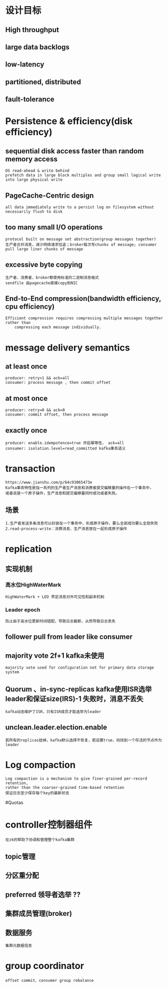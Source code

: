 # 设计目标
## High throughput
## large data backlogs
## low-latency
## partitioned, distributed
## fault-tolerance

# Persistence & efficiency(disk efficiency)
## sequential disk access faster than random memory access
    OS read-ahead & write behind
    prefetch data in large block multiples and group small logical write into large physical write
## PageCache-Centric design
    all data immediately write to a persist log on filesystem without necessarily flush to disk
## too many small I/O operations
    protocol built on message set abstraction(group messages together)
    生产者合并消息，减少网络请求往返；broker每次写chunks of message; consumer pull large liner chunks of message
## excessive byte copying
    生产者、消费者、broker都使用标准的二进制消息格式
    sendfile 由pagecache直接copy到NIC
## End-to-End compression(bandwidth efficiency, cpu efficiency)
    Efficient compression requires compressing multiple messages together rather than 
        compressing each message individually.

# message delivery semantics
## at least once 
    producer: retry>1 && ack=all
    consumer: process message , then commit offset
## at most once
    producer: retry=0 && ack=0
    consumer: commit offset, then process message
## exactly once
    producer: enable.idempotence=true 开启幂等性， ack=all
    consumer: isolation.level=read_committed kafka事务语义

# transaction
    https://www.jianshu.com/p/64c93065473e
    Kafka事务特性是指一系列的生产者生产消息和消费者提交偏移量的操作在一个事务中，
    或者说是一个原子操作，生产消息和提交偏移量同时成功或者失败。
## 场景
    1.生产者发送多条消息可以封装在一个事务中，形成原子操作，要么全部成功要么全部失败
    2.read-process-write：消费消息、生产消息放在一起形成原子操作

# replication
## 实现机制
### 高水位HighWaterMark
    HighWaterMark + LEO 界定消息对外可见性和副本机制
### Leader epoch
    防止由于高水位更新时间错配，导致日志截断，从而导致日志丢失
## follower pull from leader like consumer
## majority vote 2f+1   kafka未使用
    majority vote used for configuration not for primary data storage system
## Quorum 、in-sync-replicas   kafka使用ISR选举leader和保证size(IRS)-1 失败时，消息不丢失
    kafka动态维护了ISR，只有ISR成员才能选举为leader
## unclean.leader.election.enable
    若所有的replicas挂掉，kafka默认选择不恢复，若设置true，则找到一个存活的节点作为leader
# Log compaction
    Log compaction is a mechanism to give finer-grained per-record retention, 
    rather than the coarser-grained time-based retention
    保证日志至少保存每个key的最新状态
#Quotas

# controller控制器组件
    在zk的帮助下协调和管理整个kafka集群
## topic管理
## 分区重分配
## preferred 领导者选举 ??
## 集群成员管理(broker)
## 数据服务
    集群元数据信息

# group coordinator
    offset commit、consumer group rebalance